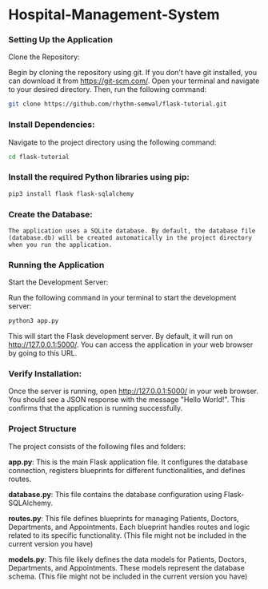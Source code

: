 # Hospital-Management-System

### Setting Up the Application

Clone the Repository:

Begin by cloning the repository using git. If you don't have git installed, you can download it from https://git-scm.com/. Open your terminal and navigate to your desired directory. Then, run the following command:

```bash
git clone https://github.com/rhythm-semwal/flask-tutorial.git
```
### Install Dependencies:

Navigate to the project directory using the following command:

```bash
cd flask-tutorial
```

### Install the required Python libraries using pip:

```bash
pip3 install flask flask-sqlalchemy
```
### Create the Database:

```The application uses a SQLite database. By default, the database file (database.db) will be created automatically in the project directory when you run the application.```

### Running the Application
Start the Development Server:

Run the following command in your terminal to start the development server:


```bash
python3 app.py
```

This will start the Flask development server. By default, it will run on http://127.0.0.1:5000/. You can access the application in your web browser by going to this URL.

### Verify Installation:

Once the server is running, open http://127.0.0.1:5000/ in your web browser. You should see a JSON response with the message "Hello World!". This confirms that the application is running successfully.

### Project Structure
The project consists of the following files and folders:


**app.py**: This is the main Flask application file. It configures the database connection, registers blueprints for different functionalities, and defines routes.

**database.py**: This file contains the database configuration using Flask-SQLAlchemy.

**routes.py**: This file defines blueprints for managing Patients, Doctors, Departments, and Appointments. Each blueprint handles routes and logic related to its specific functionality. (This file might not be included in the current version you have)

**models.py**: This file likely defines the data models for Patients, Doctors, Departments, and Appointments. These models represent the database schema. (This file might not be included in the current version you have)




